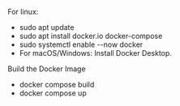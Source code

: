 For linux:
- sudo apt update
- sudo apt install docker.io docker-compose
- sudo systemctl enable --now docker
- For macOS/Windows: Install Docker Desktop.

Build the Docker Image
- docker compose build
- docker compose up